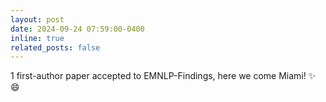 ```yaml
---
layout: post
date: 2024-09-24 07:59:00-0400
inline: true
related_posts: false
---
```


1 first-author paper accepted to EMNLP-Findings, here we come Miami! :sparkles: :smile:
